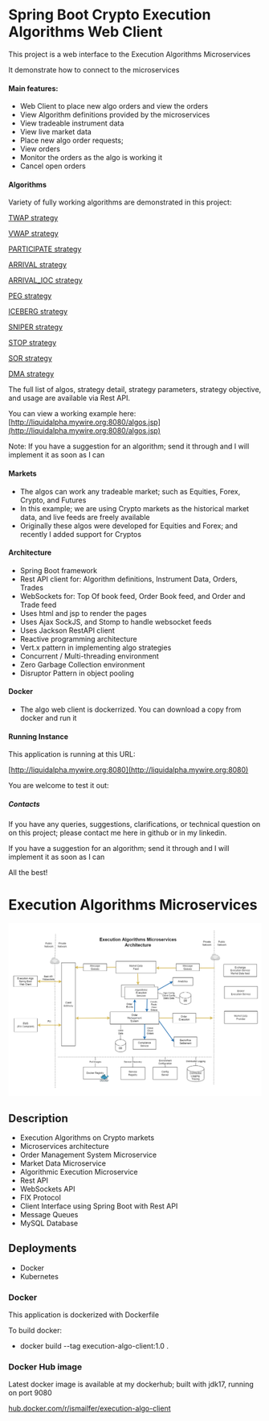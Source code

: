 # Spring Boot Crypto Execution Algorithms Web Client
This project is a web interface to the Execution Algorithms Microservices

It demonstrate how to connect to the microservices


#### Main features:
- Web Client to place new algo orders and view the orders
- View Algorithm definitions provided by the microservices
- View tradeable instrument data
- View live market data
- Place new algo order requests;
- View orders
- Monitor the orders as the algo is working it
- Cancel open orders

#### Algorithms
Variety of fully working algorithms are demonstrated in this project:

[TWAP strategy](docs/TWAP-strategy.md) 

[VWAP strategy](docs/VWAP-strategy.md)

[PARTICIPATE strategy](docs/PARTICIPATE-strategy.md)

[ARRIVAL strategy](docs/ARRIVAL-strategy.md)

[ARRIVAL_IOC strategy](docs/ARRIVAL_IOC-strategy.md)

[PEG strategy](docs/PEG-strategy.md)

[ICEBERG strategy](docs/ICEBERG-strategy.md)

[SNIPER strategy](docs/SNIPER-strategy.md)

[STOP strategy](docs/STOP-strategy.md)

[SOR strategy](docs/SOR-strategy.md)

[DMA strategy](docs/DMA-strategy.md)


The full list of algos, strategy detail, strategy parameters, strategy objective, and usage
are available via Rest API.

You can view a working example here:
[http://liquidalpha.mywire.org:8080/algos.jsp](http://liquidalpha.mywire.org:8080/algos.jsp)

Note: If you have a suggestion for an algorithm; send it through and I will implement it as soon as I can

#### Markets
- The algos can work any tradeable market; such as Equities, Forex, Crypto, and Futures
- In this example; we are using Crypto markets as the historical market data, and live feeds are freely available
- Originally these algos were developed for Equities and Forex; and recently I added support for Cryptos

#### Architecture
- Spring Boot framework
- Rest API client for: Algorithm definitions, Instrument Data, Orders, Trades
- WebSockets for: Top Of book feed, Order Book feed, and Order and Trade feed
- Uses html and jsp to render the pages
- Uses Ajax SockJS, and Stomp to handle websocket feeds 
- Uses Jackson RestAPI client
- Reactive programming architecture
- Vert.x pattern in implementing algo strategies
- Concurrent / Multi-threading environment
- Zero Garbage Collection environment
- Disruptor Pattern in object pooling


#### Docker
- The algo web client is dockerrized. You can download a copy from docker and run it

#### Running Instance
This application is running at this URL:

[http://liquidalpha.mywire.org:8080](http://liquidalpha.mywire.org:8080)

You are welcome to test it out:


##### Contacts
If you have any queries, suggestions, clarifications, or technical question on on this project;
please contact me here in github or in my linkedin.

If you have a suggestion for an algorithm; send it through and I will implement it as soon as I can

All the best!




# Execution Algorithms Microservices

![plot](./docs/images/algo-architecture2.png)



## Description
- Execution Algorithms on Crypto markets
- Microservices architecture
- Order Management System Microservice
- Market Data Microservice
- Algorithmic Execution Microservice
- Rest API
- WebSockets API
- FIX Protocol 
- Client Interface using Spring Boot with Rest API
- Message Queues
- MySQL Database

## Deployments
- Docker
- Kubernetes

### Docker
This application is dockerized with Dockerfile

To build docker:

- docker build --tag execution-algo-client:1.0 .

### Docker Hub image

Latest docker image is available at my dockerhub; built with jdk17, running on port 9080

[hub.docker.com/r/ismailfer/execution-algo-client](https://hub.docker.com/r/ismailfer/execution-algo-client)







